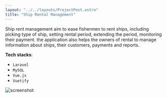 ```yaml
---
layout: "../../layouts/ProjectPost.astro"
title: "Ship Rental Management"
---
```


Ship rent management aim to ease fishermen to rent ships, including picking type of ship, setting rental period, extending the period, monitoring their payment. the application also helps the owners of rental to manage information about ships, their customers, payments and reports.

**Tech stacks**:
- `Laravel`
- `MySQL`
- `Vue.js`
- `Vuetify`

![screenshot](/project/ship-rental-management/image.png)